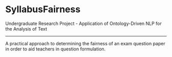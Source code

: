 # SyllabusFairness
Undergraduate Research Project - Application of Ontology-Driven NLP for the Analysis of Text

---
A practical approach to determining the fairness of an exam question paper in order to aid teachers in question formulation.
